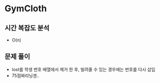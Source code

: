 ##
# GymCloth

## 시간 복잡도 분석
  - O(n)
  
## 문제 풀이
  - lost를 학생 번호 배열에서 제거 한 후, 빌려줄 수 있는 경우에는 번호를 다시 삽입
  - 75점짜리닝겐..
